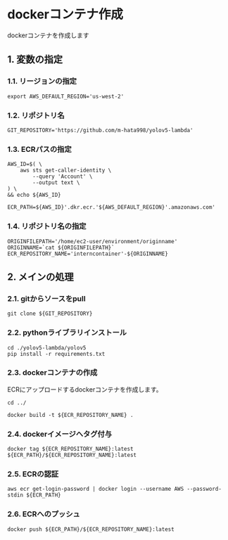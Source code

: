 <!-- omit in toc -->
# dockerコンテナ作成

dockerコンテナを作成します

## 1. 変数の指定

### 1.1. リージョンの指定

    export AWS_DEFAULT_REGION='us-west-2'

### 1.2. リポジトリ名

    GIT_REPOSITORY='https://github.com/m-hata998/yolov5-lambda'

### 1.3. ECRパスの指定

    AWS_ID=$( \
        aws sts get-caller-identity \
            --query 'Account' \
            --output text \
    ) \
    && echo ${AWS_ID}

    ECR_PATH=${AWS_ID}'.dkr.ecr.'${AWS_DEFAULT_REGION}'.amazonaws.com'

### 1.4. リポジトリ名の指定

    ORIGINFILEPATH='/home/ec2-user/environment/originname'
    ORIGINNAME=`cat ${ORIGINFILEPATH}`
    ECR_REPOSITORY_NAME='interncontainer'-${ORIGINNAME}

## 2. メインの処理

### 2.1. gitからソースをpull

    git clone ${GIT_REPOSITORY}

### 2.2. pythonライブラリインストール

    cd ./yolov5-lambda/yolov5
    pip install -r requirements.txt

### 2.3. dockerコンテナの作成

ECRにアップロードするdockerコンテナを作成します。

    cd ../ 
    
    docker build -t ${ECR_REPOSITORY_NAME} .

### 2.4. dockerイメージへタグ付与

    docker tag ${ECR_REPOSITORY_NAME}:latest ${ECR_PATH}/${ECR_REPOSITORY_NAME}:latest

### 2.5. ECRの認証

    aws ecr get-login-password | docker login --username AWS --password-stdin ${ECR_PATH}

### 2.6. ECRへのプッシュ

    docker push ${ECR_PATH}/${ECR_REPOSITORY_NAME}:latest
